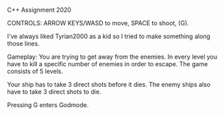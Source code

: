 C++ Assignment 2020

CONTROLS: ARROW KEYS/WASD to move, SPACE to shoot, (G).

I've always liked Tyrian2000 as a kid so I tried to make something along those lines.

Gameplay: You are trying to get away from the enemies. In every level you have to kill a specific number of enemies in order to escape. The game consists of 5 levels.

Your ship has to take 3 direct shots before it dies.
The enemy ships also have to take 3 direct shots to die.

Pressing G enters Godmode.
